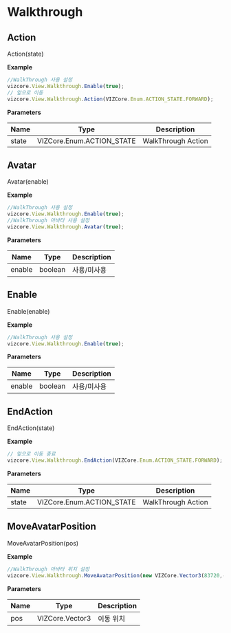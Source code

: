 # Walkthrough

## Action
<procedure title="WalkThrough 이동 Key down, key press, Mouse down등의 이벤트 연동" collapsible="true">
<note>Action(state)</note>

**Example**
```Javascript
//WalkThrough 사용 설정
vizcore.View.Walkthrough.Enable(true);
// 앞으로 이동
vizcore.View.Walkthrough.Action(VIZCore.Enum.ACTION_STATE.FORWARD);
```
**Parameters**

| Name  | Type                       | Description        |
|-------|----------------------------|--------------------|
| state | 	VIZCore.Enum.ACTION_STATE | WalkThrough Action |
</procedure>

## Avatar
<procedure title="WalkThrough 아바타 사용 설정" collapsible="true">
<note>Avatar(enable)</note>

**Example**
```Javascript
//WalkThrough 사용 설정
vizcore.View.Walkthrough.Enable(true);
//WalkThrough 아바타 사용 설정
vizcore.View.Walkthrough.Avatar(true);
```
**Parameters**

| Name   | Type    | Description |
|--------|---------|-------------|
| enable | boolean | 사용/미사용      |
</procedure>

## Enable
<procedure title="WalkThrough 사용 설정" collapsible="true">
<note>Enable(enable)</note>

**Example**
```Javascript
//WalkThrough 사용 설정
vizcore.View.Walkthrough.Enable(true);
```
**Parameters**

| Name   | Type    | Description |
|--------|---------|-------------|
| enable | boolean | 사용/미사용      |
</procedure>

## EndAction
<procedure title="WalkThrough 이동 종료 Key up, Mouse up등의 이벤트 연동" collapsible="true">
<note>EndAction(state)</note>

**Example**
```Javascript
// 앞으로 이동 종료
vizcore.View.Walkthrough.EndAction(VIZCore.Enum.ACTION_STATE.FORWARD);
```
**Parameters**

| Name  | Type                       | Description        |
|-------|----------------------------|--------------------|
| state | 	VIZCore.Enum.ACTION_STATE | WalkThrough Action |
</procedure>

## MoveAvatarPosition
<procedure title="WalkThrough 아바타 위치 설정" collapsible="true">
<note>MoveAvatarPosition(pos)</note>

**Example**
```Javascript
//WalkThrough 아바타 위치 설정
vizcore.View.Walkthrough.MoveAvatarPosition(new VIZCore.Vector3(83720,-9762,22561));
```
**Parameters**

| Name | Type            | Description |
|------|-----------------|-------------|
| pos  | VIZCore.Vector3 | 이동 위치       |
</procedure>